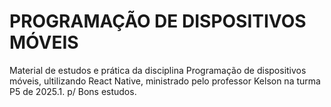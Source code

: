 # PROGRAMAÇÃO DE DISPOSITIVOS MÓVEIS
 Material de estudos e prática da disciplina Programação de dispositivos móveis, ultilizando React Native, ministrado pelo professor Kelson na turma P5 de 2025.1.
p/ Bons estudos.
